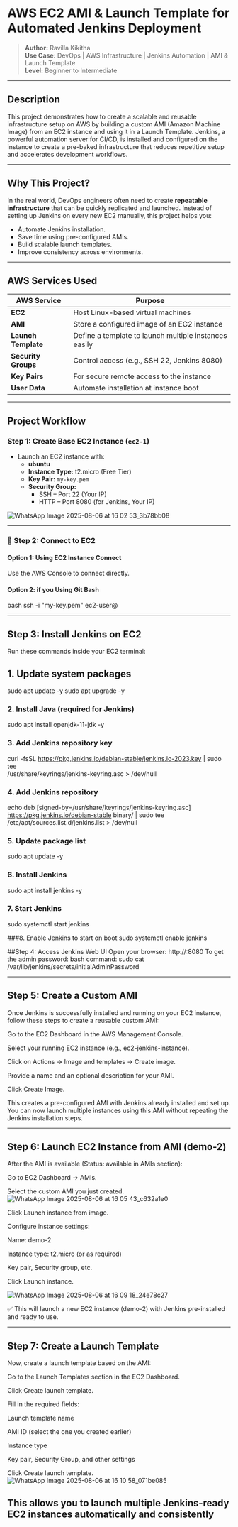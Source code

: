 #  AWS EC2 AMI & Launch Template for Automated Jenkins Deployment

> **Author:** Ravilla Kikitha  
> **Use Case:** DevOps | AWS Infrastructure | Jenkins Automation | AMI & Launch Template  
> **Level:** Beginner to Intermediate  

---

##  Description

This project demonstrates how to create a scalable and reusable infrastructure setup on AWS by building a custom AMI (Amazon Machine Image) from an EC2 instance and using it in a Launch Template. Jenkins, a powerful automation server for CI/CD, is installed and configured on the instance to create a pre-baked infrastructure that reduces repetitive setup and accelerates development workflows.

---

##  Why This Project?

In the real world, DevOps engineers often need to create **repeatable infrastructure** that can be quickly replicated and launched. Instead of setting up Jenkins on every new EC2 manually, this project helps you:

- Automate Jenkins installation.
- Save time using pre-configured AMIs.
- Build scalable launch templates.
- Improve consistency across environments.



---

##  AWS Services Used

| AWS Service        | Purpose                                                                 |
|--------------------|-------------------------------------------------------------------------|
| **EC2**            | Host Linux-based virtual machines                                       |
| **AMI**            | Store a configured image of an EC2 instance                             |
| **Launch Template**| Define a template to launch multiple instances easily                   |
| **Security Groups**| Control access (e.g., SSH 22, Jenkins 8080)                             |
| **Key Pairs**      | For secure remote access to the instance                                |
| **User Data**      | Automate installation at instance boot                                  |

---

##  Project Workflow

###  Step 1: Create Base EC2 Instance (`ec2-1`)

- Launch an EC2 instance with:
  - **ubuntu**
  - **Instance Type:** t2.micro (Free Tier)
  - **Key Pair:** `my-key.pem`
  - **Security Group:**
    - SSH – Port 22 (Your IP)
    - HTTP – Port 8080 (for Jenkins, Your IP)

 
 ![WhatsApp Image 2025-08-06 at 16 02 53_3b78bb08](https://github.com/user-attachments/assets/f20813d8-21bc-47b8-8323-1013f0174396)


---

### 🔗 Step 2: Connect to EC2

#### Option 1: Using EC2 Instance Connect  
Use the AWS Console to connect directly.

#### Option 2: if you Using Git Bash  
bash
ssh -i "my-key.pem" ec2-user@<public-ip-address>


---


## Step 3: Install Jenkins on EC2
Run these commands inside your EC2 terminal:
## 1. Update system packages
sudo apt update -y
sudo apt upgrade -y

### 2. Install Java (required for Jenkins)
sudo apt install openjdk-11-jdk -y

### 3. Add Jenkins repository key
curl -fsSL https://pkg.jenkins.io/debian-stable/jenkins.io-2023.key | sudo tee \
  /usr/share/keyrings/jenkins-keyring.asc > /dev/null

### 4. Add Jenkins repository
echo deb [signed-by=/usr/share/keyrings/jenkins-keyring.asc] \
  https://pkg.jenkins.io/debian-stable binary/ | sudo tee \
  /etc/apt/sources.list.d/jenkins.list > /dev/null

### 5. Update package list
sudo apt update -y

### 6. Install Jenkins
sudo apt install jenkins -y

### 7. Start Jenkins
sudo systemctl start jenkins

###8. Enable Jenkins to start on boot
sudo systemctl enable jenkins

##Step 4: Access Jenkins Web UI
Open your browser:
http://<public-ip>:8080
To get the admin password:
bash command:
sudo cat /var/lib/jenkins/secrets/initialAdminPassword

---

## Step 5: Create a Custom AMI
Once Jenkins is successfully installed and running on your EC2 instance, follow these steps to create a reusable custom AMI:

Go to the EC2 Dashboard in the AWS Management Console.

Select your running EC2 instance (e.g., ec2-jenkins-instance).

Click on Actions → Image and templates → Create image.

Provide a name and an optional description for your AMI.

Click Create Image.

 This creates a pre-configured AMI with Jenkins already installed and set up. You can now launch multiple instances using this AMI without repeating the Jenkins installation steps.

---
## Step 6: Launch EC2 Instance from AMI (demo-2)
After the AMI is available (Status: available in AMIs section):

Go to EC2 Dashboard → AMIs.

Select the custom AMI you just created.
![WhatsApp Image 2025-08-06 at 16 05 43_c632a1e0](https://github.com/user-attachments/assets/5c8f4bca-c178-49b7-a770-fd531917ab47)


Click Launch instance from image.

Configure instance settings:

Name: demo-2

Instance type: t2.micro (or as required)

Key pair, Security group, etc.

Click Launch instance.

![WhatsApp Image 2025-08-06 at 16 09 18_24e78c27](https://github.com/user-attachments/assets/7ebc1203-b957-41e3-8409-bccbe20ea239)



✅ This will launch a new EC2 instance (demo-2) with Jenkins pre-installed and ready to use.


---


## Step 7: Create a Launch Template
Now, create a launch template based on the AMI:

Go to the Launch Templates section in the EC2 Dashboard.

Click Create launch template.

Fill in the required fields:

Launch template name

AMI ID (select the one you created earlier)

Instance type

Key pair, Security Group, and other settings

Click Create launch template.
![WhatsApp Image 2025-08-06 at 16 10 58_071be085](https://github.com/user-attachments/assets/bdc1e396-fc64-4331-b74f-bc1f78789c1c)


 This allows you to launch multiple Jenkins-ready EC2 instances automatically and consistently
---

